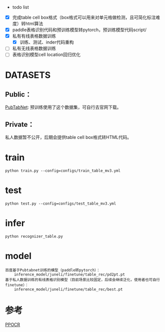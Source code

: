 - todo list
- [x] 完成table cell box格式（box格式可以用来对单元格做检测，且可简化标注难度）转html算法
- [x] paddle表格识别代码和预训练模型转pytorch，预训练模型代码script/
- [x] 私有有线表格数据训练
    - [x] 训练、测试、inder代码重构
- [ ] 私有无线表格数据训练
- [ ] 表格识别模型cell location回归优化

# DATASETS
## Public：
[PubTabNet](https://github.com/ibm-aur-nlp/PubTabNet): 预训练使用了这个数据集，可自行去官网下载。    
    
## Private：
私人数据暂不公开，后期会提供table cell box格式转HTML代码。

# train
    python train.py --config=configs/train_table_mv3.yml

# test
    python test.py --config=configs/test_table_mv3.yml

# infer
    python recognizer_table.py

# model
    百度基于Pubtabnet训练的模型（paddle转pytorch）：
        inference_model/juneli/finetune/table_rec/pd2pt.pt
    基于私人数据训练的有线表格识别模型（目前场景比较固定，后续会继续泛化，使用者也可自行finetune）：
        inference_model/juneli/finetune/table_rec/best.pt
        
# 参考
[PPOCR](https://github.com/PaddlePaddle/PaddleOCR)
